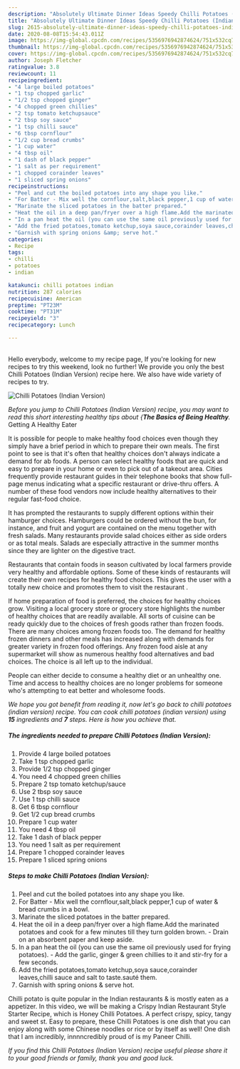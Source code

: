 ```yaml
---
description: "Absolutely Ultimate Dinner Ideas Speedy Chilli Potatoes (Indian Version)"
title: "Absolutely Ultimate Dinner Ideas Speedy Chilli Potatoes (Indian Version)"
slug: 2615-absolutely-ultimate-dinner-ideas-speedy-chilli-potatoes-indian-version
date: 2020-08-08T15:54:43.011Z
image: https://img-global.cpcdn.com/recipes/5356976942874624/751x532cq70/chilli-potatoes-indian-version-recipe-main-photo.jpg
thumbnail: https://img-global.cpcdn.com/recipes/5356976942874624/751x532cq70/chilli-potatoes-indian-version-recipe-main-photo.jpg
cover: https://img-global.cpcdn.com/recipes/5356976942874624/751x532cq70/chilli-potatoes-indian-version-recipe-main-photo.jpg
author: Joseph Fletcher
ratingvalue: 3.8
reviewcount: 11
recipeingredient:
- "4 large boiled potatoes"
- "1 tsp chopped garlic"
- "1/2 tsp chopped ginger"
- "4 chopped green chillies"
- "2 tsp tomato ketchupsauce"
- "2 tbsp soy sauce"
- "1 tsp chilli sauce"
- "6 tbsp cornflour"
- "1/2 cup bread crumbs"
- "1 cup water"
- "4 tbsp oil"
- "1 dash of black pepper"
- "1 salt as per requirement"
- "1 chopped corainder leaves"
- "1 sliced spring onions"
recipeinstructions:
- "Peel and cut the boiled potatoes into any shape you like."
- "For Batter - Mix well the cornflour,salt,black pepper,1 cup of water &amp; bread crumbs in a bowl."
- "Marinate the sliced potatoes in the batter prepared."
- "Heat the oil in a deep pan/fryer over a high flame.Add the marinated potatoes and cook for a few minutes till they turn golden brown. Drain on an absorbent paper and keep aside."
- "In a pan heat the oil (you can use the same oil previously used for frying potatoes). Add the garlic, ginger &amp; green chillies to it and stir-fry for a few seconds."
- "Add the fried potatoes,tomato ketchup,soya sauce,corainder leaves,chilli sauce and salt to taste.sauté them."
- "Garnish with spring onions &amp; serve hot."
categories:
- Recipe
tags:
- chilli
- potatoes
- indian

katakunci: chilli potatoes indian 
nutrition: 287 calories
recipecuisine: American
preptime: "PT23M"
cooktime: "PT31M"
recipeyield: "3"
recipecategory: Lunch

---
```

<br>
Hello everybody, welcome to my recipe page, If you're looking for new recipes to try this weekend, look no further! We provide you only the best Chilli Potatoes (Indian Version) recipe here. We also have wide variety of recipes to try.
<br>


![Chilli Potatoes (Indian Version)](https://img-global.cpcdn.com/recipes/5356976942874624/751x532cq70/chilli-potatoes-indian-version-recipe-main-photo.jpg)

<i>Before you jump to Chilli Potatoes (Indian Version) recipe, you may want to read this short interesting healthy tips about {<strong>The Basics of Being Healthy</strong>.</i>
Getting A Healthy Eater

It is possible for people to make healthy food choices even though they simply have a brief period in which to prepare their own meals. The first point to see is that it's often that healthy choices don't always indicate a demand for ab foods. A person can select healthy foods that are quick and easy to prepare in your home or even to pick out of a takeout area. Cities frequently provide restaurant guides in their telephone books that show full-page menus indicating what a specific restaurant or drive-thru offers. A number of these food vendors now include healthy alternatives to their regular fast-food choice.

 It has prompted the restaurants to supply different options within their hamburger choices. Hamburgers could be ordered without the bun, for instance, and fruit and yogurt are contained on the menu together with fresh salads. Many restaurants provide salad choices either as side orders or as total meals.  Salads are especially attractive in the summer months since they are lighter on the digestive tract.

Restaurants that contain foods in season cultivated by local farmers provide very healthy and affordable options. Some of these kinds of restaurants will create their own recipes for healthy food choices.  This gives the user with a totally new choice and promotes them to visit the restaurant .

If home preparation of food is preferred, the choices for healthy choices grow. Visiting a local grocery store or grocery store highlights the number of healthy choices that are readily available.  All sorts of cuisine can be ready quickly due to the choices of fresh goods rather than frozen foods. There are many choices among frozen foods too. The demand for healthy frozen dinners and other meals has increased along with demands for greater variety in frozen food offerings. Any frozen food aisle at any supermarket will show as numerous healthy food alternatives and bad choices. The choice is all left up to the individual.

People can either decide to consume a healthy diet or an unhealthy one. Time and access to healthy choices are no longer problems for someone who's attempting to eat better and wholesome foods.


<i>We hope you got benefit from reading it, now let's go back to chilli potatoes (indian version) recipe. You can cook chilli potatoes (indian version) using <strong>15</strong> ingredients and <strong>7</strong> steps. Here is how you achieve that.
</i>

##### The ingredients needed to prepare Chilli Potatoes (Indian Version):

1. Provide 4 large boiled potatoes
1. Take 1 tsp chopped garlic
1. Provide 1/2 tsp chopped ginger
1. You need 4 chopped green chillies
1. Prepare 2 tsp tomato ketchup/sauce
1. Use 2 tbsp soy sauce
1. Use 1 tsp chilli sauce
1. Get 6 tbsp cornflour
1. Get 1/2 cup bread crumbs
1. Prepare 1 cup water
1. You need 4 tbsp oil
1. Take 1 dash of black pepper
1. You need 1 salt as per requirement
1. Prepare 1 chopped corainder leaves
1. Prepare 1 sliced spring onions


##### Steps to make Chilli Potatoes (Indian Version):

1. Peel and cut the boiled potatoes into any shape you like.
1. For Batter - Mix well the cornflour,salt,black pepper,1 cup of water &amp; bread crumbs in a bowl.
1. Marinate the sliced potatoes in the batter prepared.
1. Heat the oil in a deep pan/fryer over a high flame.Add the marinated potatoes and cook for a few minutes till they turn golden brown. - Drain on an absorbent paper and keep aside.
1. In a pan heat the oil (you can use the same oil previously used for frying potatoes). - Add the garlic, ginger &amp; green chillies to it and stir-fry for a few seconds.
1. Add the fried potatoes,tomato ketchup,soya sauce,corainder leaves,chilli sauce and salt to taste.sauté them.
1. Garnish with spring onions &amp; serve hot.


Chilli potato is quite popular in the Indian restaurants &amp; is mostly eaten as a appetizer. In this video, we will be making a Crispy Indian Restaurant Style Starter Recipe, which is Honey Chilli Potatoes. A perfect crispy, spicy, tangy and sweet st. Easy to prepare, these Chilli Potatoes is one dish that you can enjoy along with some Chinese noodles or rice or by itself as well! One dish that I am incredibly, innnncredibly proud of is my Paneer Chilli. 

<i>If you find this Chilli Potatoes (Indian Version) recipe useful please share it to your good friends or family, thank you and good luck.</i>
